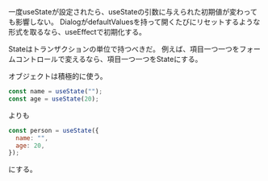 一度useStateが設定されたら、useStateの引数に与えられた初期値が変わっても影響しない。
DialogがdefaultValuesを持って開くたびにリセットするような形式を取るなら、useEffectで初期化する。

Stateはトランザクションの単位で持つべきだ。
例えば、項目一つ一つをフォームコントロールで変えるなら、項目一つ一つをStateにする。

オブジェクトは積極的に使う。

```js
const name = useState("");
const age = useState(20);
```

よりも

```js
const person = useState({
  name: "",
  age: 20,
});
```

にする。
